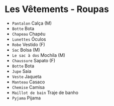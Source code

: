 # Les Vêtements - Roupas

-   `Pantalon` Calça (M)
-   `Botte` Bota
-   `Chapeau` Chapéu
-   `Lunettes` Óculos
-   `Robe` Vestido (F)
-   `Sac` Bolsa (M)
-   `Le sac à dos` Mochila (M)
-   `Chaussure` Sapato (F)
-   `Botte` Bota
-   `Jupe` Saia
-   `Veste` Jaqueta
-   `Manteau` Casaco
-   `Chemise` Camisa
-   `Maillot de bain` Traje de banho
-   `Pyjama` Pijama

